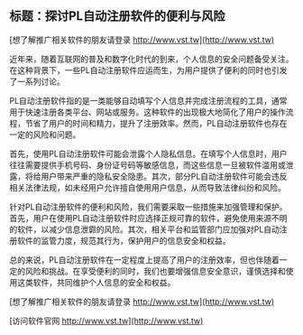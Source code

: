 ## **标题：探讨PL自动注册软件的便利与风险**

[想了解推广相关软件的朋友请登录 http://www.vst.tw](http://www.vst.tw)

近年来，随着互联网的普及和数字化时代的到来，个人信息的安全问题备受关注。在这种背景下，一些PL自动注册软件应运而生，为用户提供了便利的同时也引发了一系列讨论。

PL自动注册软件指的是一类能够自动填写个人信息并完成注册流程的工具，通常用于快速注册各类平台、网站或服务。这种软件的出现极大地简化了用户的操作流程，节省了用户的时间和精力，提升了注册效率。然而，PL自动注册软件也存在一定的风险和问题。

首先，使用PL自动注册软件可能会泄露个人隐私信息。在填写个人信息时，用户往往需要提供手机号码、身份证号码等敏感信息，而这些信息一旦被软件滥用或泄露，将给用户带来严重的隐私安全隐患。其次，部分PL自动注册软件可能会违反相关法律法规，如未经用户允许擅自使用用户信息，从而导致法律纠纷和风险。

针对PL自动注册软件的便利和风险，我们需要采取一些措施来加强管理和保护。首先，用户在使用PL自动注册软件时应选择正规可靠的软件，避免使用来源不明的软件，以减少信息泄霩的风险。其次，相关平台和监管部门应加强对PL自动注册软件的监管力度，规范其行为，保护用户的信息安全和权益。

总的来说，PL自动注册软件在一定程度上提高了用户的注册效率，但也伴随着一定的风险和挑战。在享受便利的同时，我们也要增强信息安全意识，谨慎选择和使用这类软件，共同维护个人信息的安全和权益。

[想了解推广相关软件的朋友请登录 http://www.vst.tw](http://www.vst.tw)


[访问软件官网 http://www.vst.tw](http://www.vst.tw)
